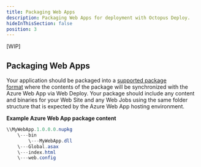 ```yaml
---
title: Packaging Web Apps
description: Packaging Web Apps for deployment with Octopus Deploy.
hideInThisSection: false
position: 3
---
```


[WIP]

## Packaging Web Apps

Your application should be packaged into a [supported package format](/docs/packaging-applications/index.md) where the contents of the package will be synchronized with the Azure Web App via Web Deploy. Your package should include any content and binaries for your Web Site and any Web Jobs using the same folder structure that is expected by the Azure Web App hosting environment.

**Example Azure Web App package content**

```powershell
\\MyWebApp.1.0.0.0.nupkg
    \---bin
        \---MyWebApp.dll
    \---Global.asax
    \---index.html    
    \---web.config
```